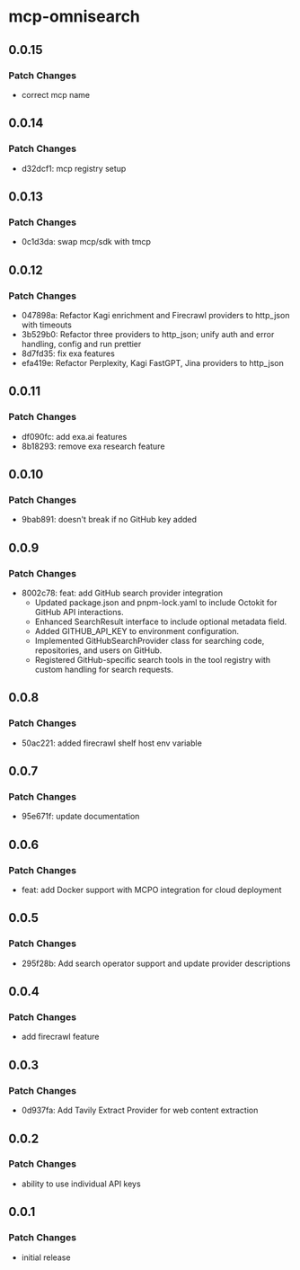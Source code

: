 # mcp-omnisearch

## 0.0.15

### Patch Changes

- correct mcp name

## 0.0.14

### Patch Changes

- d32dcf1: mcp registry setup

## 0.0.13

### Patch Changes

- 0c1d3da: swap mcp/sdk with tmcp

## 0.0.12

### Patch Changes

- 047898a: Refactor Kagi enrichment and Firecrawl providers to
  http_json with timeouts
- 3b529b0: Refactor three providers to http_json; unify auth and error
  handling, config and run prettier
- 8d7fd35: fix exa features
- efa419e: Refactor Perplexity, Kagi FastGPT, Jina providers to
  http_json

## 0.0.11

### Patch Changes

- df090fc: add exa.ai features
- 8b18293: remove exa research feature

## 0.0.10

### Patch Changes

- 9bab891: doesn't break if no GitHub key added

## 0.0.9

### Patch Changes

- 8002c78: feat: add GitHub search provider integration
  - Updated package.json and pnpm-lock.yaml to include Octokit for
    GitHub API interactions.
  - Enhanced SearchResult interface to include optional metadata
    field.
  - Added GITHUB_API_KEY to environment configuration.
  - Implemented GitHubSearchProvider class for searching code,
    repositories, and users on GitHub.
  - Registered GitHub-specific search tools in the tool registry with
    custom handling for search requests.

## 0.0.8

### Patch Changes

- 50ac221: added firecrawl shelf host env variable

## 0.0.7

### Patch Changes

- 95e671f: update documentation

## 0.0.6

### Patch Changes

- feat: add Docker support with MCPO integration for cloud deployment

## 0.0.5

### Patch Changes

- 295f28b: Add search operator support and update provider
  descriptions

## 0.0.4

### Patch Changes

- add firecrawl feature

## 0.0.3

### Patch Changes

- 0d937fa: Add Tavily Extract Provider for web content extraction

## 0.0.2

### Patch Changes

- ability to use individual API keys

## 0.0.1

### Patch Changes

- initial release
